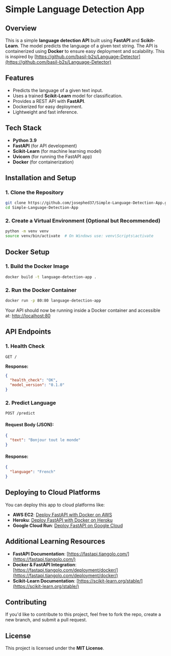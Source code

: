 # Simple Language Detection App

## Overview
This is a simple **language detection API** built using **FastAPI** and **Scikit-Learn**. The model predicts the language of a given text string. The API is containerized using **Docker** to ensure easy deployment and scalability.
This is inspired by [https://github.com/basil-b2s/Language-Detector](https://github.com/basil-b2s/Language-Detector)

## Features
- Predicts the language of a given text input.
- Uses a trained **Scikit-Learn** model for classification.
- Provides a REST API with **FastAPI**.
- Dockerized for easy deployment.
- Lightweight and fast inference.

## Tech Stack
- **Python 3.9**
- **FastAPI** (for API development)
- **Scikit-Learn** (for machine learning model)
- **Uvicorn** (for running the FastAPI app)
- **Docker** (for containerization)

## Installation and Setup
### 1. Clone the Repository
```sh
git clone https://github.com/josephed37/Simple-Language-Detection-App.git
cd Simple-Language-Detection-App
```

### 2. Create a Virtual Environment (Optional but Recommended)
```sh
python -m venv venv
source venv/bin/activate  # On Windows use: venv\Scripts\activate
```


## Docker Setup
### 1. Build the Docker Image
```sh
docker build -t language-detection-app .
```

### 2. Run the Docker Container
```sh
docker run -p 80:80 language-detection-app
```

Your API should now be running inside a Docker container and accessible at: [http://localhost:80](http://localhost:80)

## API Endpoints
### 1. Health Check
```http
GET /
```
**Response:**
```json
{
  "health_check": "OK",
  "model_version": "0.1.0"
}
```

### 2. Predict Language
```http
POST /predict
```
#### Request Body (JSON):
```json
{
  "text": "Bonjour tout le monde"
}
```
#### Response:
```json
{
  "language": "French"
}
```

## Deploying to Cloud Platforms
You can deploy this app to cloud platforms like:
- **AWS EC2**: [Deploy FastAPI with Docker on AWS](https://towardsdatascience.com/deploy-fastapi-on-aws-ec2-with-docker-9cf78a6c7198)
- **Heroku**: [Deploy FastAPI with Docker on Heroku](https://testdriven.io/blog/fastapi-docker-uvicorn/)
- **Google Cloud Run**: [Deploy FastAPI on Google Cloud](https://cloud.google.com/run/docs/quickstarts/build-and-deploy/deploy-python-service)

## Additional Learning Resources
- **FastAPI Documentation**: [https://fastapi.tiangolo.com/](https://fastapi.tiangolo.com/)
- **Docker & FastAPI Integration**: [https://fastapi.tiangolo.com/deployment/docker/](https://fastapi.tiangolo.com/deployment/docker/)
- **Scikit-Learn Documentation**: [https://scikit-learn.org/stable/](https://scikit-learn.org/stable/)

## Contributing
If you'd like to contribute to this project, feel free to fork the repo, create a new branch, and submit a pull request.

## License
This project is licensed under the **MIT License**.


